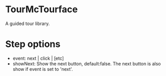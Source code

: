 # TourMcTourface
A guided tour library.

# Step options
- event: next | click | [etc]
- showNext: Show the next button, default:false. The next button is also show if event is set to 'next'.
